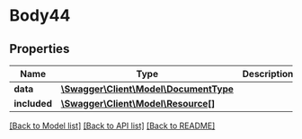 # Body44

## Properties
Name | Type | Description | Notes
------------ | ------------- | ------------- | -------------
**data** | [**\Swagger\Client\Model\DocumentType**](DocumentType.md) |  | [optional] 
**included** | [**\Swagger\Client\Model\Resource[]**](Resource.md) |  | [optional] 

[[Back to Model list]](../../README.md#documentation-for-models) [[Back to API list]](../../README.md#documentation-for-api-endpoints) [[Back to README]](../../README.md)

